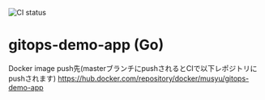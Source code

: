 ![CI status](https://github.com/forcia/gitops-demo-app/workflows/CI/badge.svg)
# gitops-demo-app (Go)
Docker image push先(masterブランチにpushされるとCIで以下レポジトリにpushされます)
https://hub.docker.com/repository/docker/musyu/gitops-demo-app

